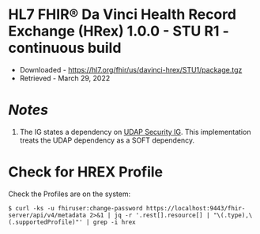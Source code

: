 # HL7 FHIR® Da Vinci Health Record Exchange (HRex) 1.0.0 - STU R1 - continuous build

- Downloaded - https://hl7.org/fhir/us/davinci-hrex/STU1/package.tgz
- Retrieved - March 29, 2022

# *Notes*

1. The IG states a dependency on [UDAP Security IG](http://build.fhir.org/ig/HL7/davinci-ehrx/index.html#dependencies). This implementation treats the UDAP dependency as a SOFT dependency.

# Check for HREX Profile
Check the Profiles are on the system: 

```
$ curl -ks -u fhiruser:change-password https://localhost:9443/fhir-server/api/v4/metadata 2>&1 | jq -r '.rest[].resource[] | "\(.type),\(.supportedProfile)"' | grep -i hrex
```